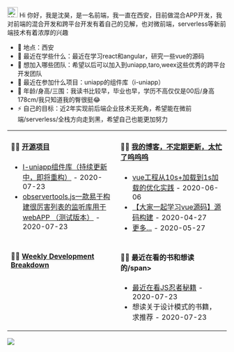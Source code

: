 
<img src='https://qpluspicture.oss-cn-beijing.aliyuncs.com/6LjjQA/Hi.gif' alt='Hi' width="24"/> Hi 你好，我是沈昊，是一名前端，我一直在西安，目前做混合APP开发，我对前端的混合开发和跨平台开发有着自己的见解，也对微前端，serverless等新前端技术有着浓厚的兴趣

- 🔭 地点：西安
- 🌱 最近在学些什么：最近在学习react和angular，研究一些vue的源码
- 👯 想加入哪些团队：希望以后可以加入到uniapp,taro,weex这些优秀的跨平台开发团队
- 🤔 最近在参加什么项目：uniapp的组件库（i-uniapp）
- 💬 年龄/身高/三围：我读书比较早，毕业也早，学历不高仅仅是00后/身高178cm/我只知道我的臀很挺😂
- ⚡ 自己的目标：近2年实现前后端企业技术无死角，希望能在微前端/serverless/全栈方向走到黑，希望自己也能更加努力

<table>
<tr>
<td valign="top" width="50%">

#### 🏋️‍♀️ <a href="https://github.com/1018715564" target="_blank">开源项目</a>
* <a href='https://github.com/1018715564/i-uniapp' target='_blank'>I-uniapp组件库（持续更新中，即将重构）</a> - 2020-07-23
* <a href='https://www.npmjs.com/package/observertools' target='_blank'>observertools.js一款易于构建很厉害列表的监听库用于webAPP （测试版本）</a> - 2020-07-23
<!-- recent_releases ends -->
</td>
<td valign="top" width="50%">

#### 🤹‍♀️ <a href="https://www.yinzhuoei.com" target="_blank">我的博客，不定期更新，太忙了呜呜呜</a>

<!-- blog starts -->
* <a href='https://www.yinzhuoei.com/index.php/archives/241' target='_blank'>vue工程从10s+加载到1s加载的优化实践</a> - 2020-06-06
* <a href='https://www.yinzhuoei.com/index.php/archives/202/' target='_blank'>【大家一起学习vue源码】源码构建</a> - 2020-04-27
* <a href='https://www.yinzhuoei.com' target='_blank'>更多...</a> - 2020-05-27
<!-- blog ends -->

</td>
</tr>
<tr>
<td valign="top" width="50%">
  
#### 🏊‍♂️ <a href="https://gist.github.com/tw93/7854aac61f991ef4e7ae7b8440e4fdc6" target="_blank">Weekly Development Breakdown</a>


</td>
<td valign="top" width="50%">

#### 🤾‍♂️ <span>最近在看的书和想读的/span>

<!-- douban starts -->
* <a href='https://item.jd.com/27788734578.html' target='_blank'>最近在看JS忍者秘籍</a> - 2020-07-23
* <span>想读关于设计模式的书籍， 求推荐</span> - 2020-07-23
<!-- douban ends -->

</td>
  </tr>
  </table>


<img src="https://yinzhuoei-static.oss-cn-beijing.aliyuncs.com/%E5%BE%AE%E4%BF%A1%E6%88%AA%E5%9B%BE_20200723224235.png"/>
